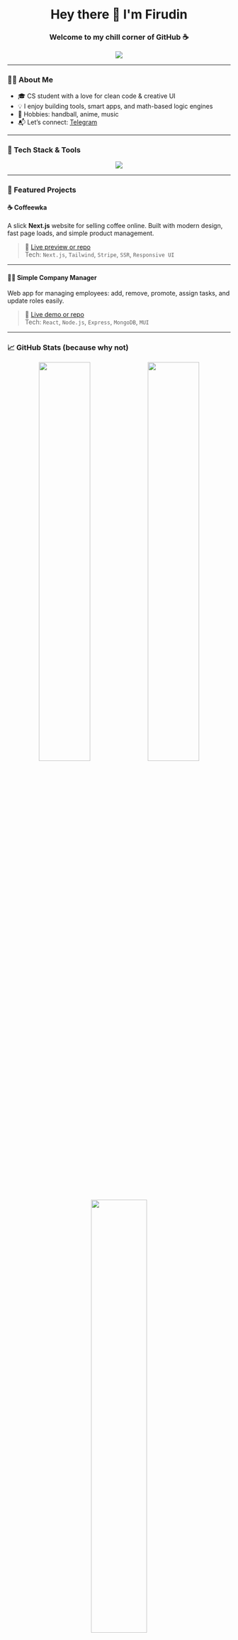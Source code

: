 <h1 align="center">Hey there 👋 I'm Firudin</h1>
<h3 align="center">Welcome to my chill corner of GitHub ☕</h3>

<p align="center">
  <img src="https://readme-typing-svg.herokuapp.com?color=00bfff&center=true&lines=Just+building+cool+things...;Loving+code+and+learning;Numerical+methods+are+fun+%F0%9F%A7%90;Coffee+%2B+Code+%3D+❤️;React+Native+explorer;Enjoying+the+process..." />
</p>

---

### 🙋‍♂️ About Me

- 🎓 CS student with a love for clean code & creative UI
- 💡 I enjoy building tools, smart apps, and math-based logic engines
- 🧘 Hobbies: handball, anime, music
- 📬 Let’s connect: [Telegram](https://t.me/chelove4ik2282)

---

### 🚀 Tech Stack & Tools

<p align="center">
  <img src="https://skillicons.dev/icons?i=python,c,cpp,cs,js,react,nextjs,nodejs,express,git,github,vscode,vs,figma&theme=light" />
</p>

---

### 🧪 Featured Projects

#### ☕ **Coffeewka**
A slick **Next.js** website for selling coffee online. Built with modern design, fast page loads, and simple product management.

> 🔗 [Live preview or repo](#)  
> Tech: `Next.js`, `Tailwind`, `Stripe`, `SSR`, `Responsive UI`

---

#### 🧑‍💼 **Simple Company Manager**
Web app for managing employees: add, remove, promote, assign tasks, and update roles easily.

> 🔗 [Live demo or repo](#)  
> Tech: `React`, `Node.js`, `Express`, `MongoDB`, `MUI`

---

### 📈 GitHub Stats (because why not)

<p align="center">
  <img src="https://github-readme-stats.vercel.app/api?username=Chelove4ik2282&show_icons=true&theme=tokyonight&hide=prs&count_private=true" width="48%" />
  <img src="https://github-readme-streak-stats.herokuapp.com/?user=Chelove4ik2282&theme=tokyonight" width="48%" />
</p>

<p align="center">
  <img src="https://github-readme-stats.vercel.app/api/top-langs/?username=Chelove4ik2282&layout=compact&theme=tokyonight&langs_count=8" width="50%" />
</p>

---

### 💬 Dev Quote

> “Code is like humor. When you have to explain it, it’s bad.” — Cory House

---

<p align="center">
  <img src="https://komarev.com/ghpvc/?username=Chelove4ik2282&label=Profile+visits&color=blue&style=flat" />
</p>
